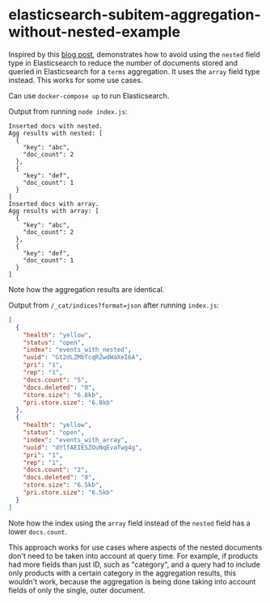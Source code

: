 # elasticsearch-subitem-aggregation-without-nested-example

Inspired by this [blog post](https://blog.gojekengineering.com/elasticsearch-the-trouble-with-nested-documents-e97b33b46194), demonstrates how to avoid using the `nested` field type in Elasticsearch to reduce the number of documents stored and queried in Elasticsearch for a `terms` aggregation. It uses the `array` field type instead. This works for some use cases.

Can use `docker-compose up` to run Elasticsearch.

Output from running `node index.js`:

```
Inserted docs with nested.
Agg results with nested: [
  {
    "key": "abc",
    "doc_count": 2
  },
  {
    "key": "def",
    "doc_count": 1
  }
]
Inserted docs with array.
Agg results with array: [
  {
    "key": "abc",
    "doc_count": 2
  },
  {
    "key": "def",
    "doc_count": 1
  }
]
```

Note how the aggregation results are identical.

Output from `/_cat/indices?format=json` after running `index.js`:

```json
[
  {
    "health": "yellow",
    "status": "open",
    "index": "events_with_nested",
    "uuid": "Gt2dLZMbTcqRZwdWaXeI6A",
    "pri": "1",
    "rep": "1",
    "docs.count": "5",
    "docs.deleted": "0",
    "store.size": "6.8kb",
    "pri.store.size": "6.8kb"
  },
  {
    "health": "yellow",
    "status": "open",
    "index": "events_with_array",
    "uuid": "dYlfAEIESZOuNqEvaTwg4g",
    "pri": "1",
    "rep": "1",
    "docs.count": "2",
    "docs.deleted": "0",
    "store.size": "6.5kb",
    "pri.store.size": "6.5kb"
  }
]
```

Note how the index using the `array` field instead of the `nested` field has a lower `docs.count`.

This approach works for use cases where aspects of the nested documents don't need to be taken into account at query time. For example, if products had more fields than just ID, such as "category", and a query had to include only products with a certain category in the aggregation results, this wouldn't work, because the aggregation is being done taking into account fields of only the single, outer document.
